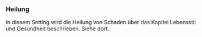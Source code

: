 ### Heilung

In diesem Setting wird die Heilung von Schaden über das Kapitel Lebensstil und Gesundheit beschrieben. Siehe dort.

